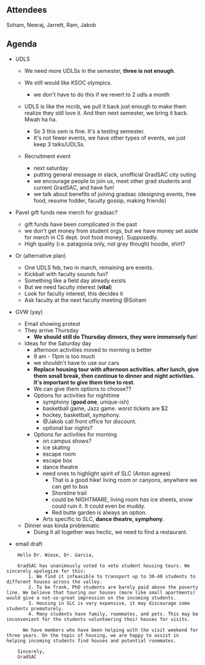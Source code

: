 ## Attendees
Soham, Neeraj, Jarrett, Ram, Jakob

## Agenda

- UDLS
    - We need more UDLSs in the semester, **three is not enough**.
    - We still would like KSOC olympics.
        - we don't have to do this if we revert to 2 udls a month
    - UDLS is like the mcrib, we pull it back just enough to make them realize they still love it. And then next semester, we bring it back. Mwah ha ha.
        - So 3 this sem is fine. It's a testing semester.
        - It's not fewer events, we have other types of events, we just keep 3 talks/UDLSs.

    - Recruitment event
        - next saturday
        - putting general message in slack, unofficial GradSAC city outing
        - we encourage people to join us, meet other grad students and current GradSAC, and have fun!
        - we talk about benefits of joining gradsac (designing events, free food, resume fodder, faculty gossip, making friends)

- Pavel gift funds new merch for gradsac?
    - gift funds have been complicated in the past
    - we don't get money from student orgs, but we have money set aside for merch in CS dept. (not food money). Supposedly.
    - High quality (i.e. patagonia only, not gray though) hoodie, shirt?

- Or (alternative plan)
    - One UDLS feb, two in march, remaining are events.
    - Kickball with faculty sounds fun?
    - Something like a field day already exists
    - But we need faculty interest (**vital**)
    - Look for faculty interest, this decides it
    - Ask faculty at the next faculty meeting @Soham

- GVW (yay)
    - Email showing protest
    - They arrive Thursday
        - **We should still do Thursday dinners, they were immensely fun**!
    - Ideas for the Saturday day
        - afternoon activities moved to morning is better
        - 9 am - 11pm is too much
        - we shouldn't have to use our cars
        - **Replace housing tour with afternoon activities. after lunch, give them small break, then continue to dinner and night activities. It's important to give them time to rest**.
        - We can give them options to choose??
        - Options for activities for nighttime
            - symphony (**good one**, unique-ish)
            - basketball game, Jazz game. worst tickets are $2
            - hockey, basketball, symphony.
            - @Jakob call front office for discount.
            - optional bar nights?
        - Options for activities for morning
            - on campus shows?
            - ice skating
            - escape room
            - escape box
            - dance theatre
            - need ones to highlight spirit of SLC (Anton agrees)
                - That is a good hike! living room or canyons, anywhere we can get to bus
                - Shoreline trail
                - could be NIGHTMARE, living room has ice sheets, snow could ruin it. It could even be muddy.
                - Red butte garden is always an option.
            - Arts specific to SLC, **dance theatre, symphony**.
    - Dinner was kinda problematic
        - Doing it all together was hectic, we need to find a restaurant.

- email draft
```
    Hello Dr. Wiese, Dr. Garcia,

    GradSAC has unanimously voted to veto student housing tours. We sincerely apologize for this:
        1. We find it infeasible to transport up to 30-40 students to different houses across the valley.
        2. To be frank, PhD students are barely paid above the poverty line. We believe that touring our houses (more like small apartments) would give a not-so-great impression on the incoming students.
        3. Housing in SLC is very expensive, it may discourage some students prematurely.
        4. Many students have family, roommates, and pets. This may be inconvenient for the students volunteering their houses for visits.

      We have members who have been helping with the visit weekend for three years. On the topic of housing, we are happy to assist in helping incoming students find houses and potential roommates.

    Sincerely,
    GradSAC
```


